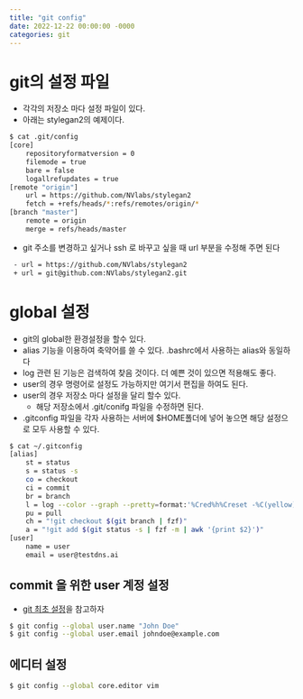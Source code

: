 ```yaml
---
title: "git config"
date: 2022-12-22 00:00:00 -0000
categories: git 
---
```


# git의 설정 파일
- 각각의 저장소 마다 설정 파일이 있다.
- 아래는 stylegan2의 예제이다.

```bash
$ cat .git/config
[core]
	repositoryformatversion = 0
	filemode = true
	bare = false
	logallrefupdates = true
[remote "origin"]
	url = https://github.com/NVlabs/stylegan2
	fetch = +refs/heads/*:refs/remotes/origin/*
[branch "master"]
	remote = origin
	merge = refs/heads/master
```

- git 주소를 변경하고 싶거나 ssh 로 바꾸고 싶을 때 url 부분을 수정해 주면 된다

```bash
 - url = https://github.com/NVlabs/stylegan2
 + url = git@github.com:NVlabs/stylegan2.git
```


# global 설정
- git의 global한 환경설정을 할수 있다.
- alias 기능을 이용하여 축약어를 쓸 수 있다. .bashrc에서 사용하는 alias와 동일하다
- log 관련 된 기능은 검색하여 찾음 것이다. 더 예쁜 것이 있으면 적용해도 좋다.
- user의 경우 명령어로 설정도 가능하지만 여기서 편집을 하여도 된다.
- user의 경우 저장소 마다 설정을 달리 할수 있다. 
  - 해당 저장소에서 .git/conifg 파일을 수정하면 된다.
- .gitconfig 파일을 각자 사용하는 서버에 $HOME폴더에 넣어 놓으면 해당 설정으로 모두 사용할 수 있다.

```bash
$ cat ~/.gitconfig
[alias]
	st = status
	s = status -s
	co = checkout
	ci = commit
	br = branch
	l = log --color --graph --pretty=format:'%Cred%h%Creset -%C(yellow)%d%Creset %s %Cgreen(%cr)%C(bold blue)<%an>%Creset' --abbrev-commit
	pu = pull
	ch = "!git checkout $(git branch | fzf)"
	a = "!git add $(git status -s | fzf -m | awk '{print $2}')"
[user]
	name = user
	email = user@testdns.ai
```


## commit 을 위한 user 계정 설정
- [git 최초 설정](https://git-scm.com/book/ko/v2/%EC%8B%9C%EC%9E%91%ED%95%98%EA%B8%B0-Git-%EC%B5%9C%EC%B4%88-%EC%84%A4%EC%A0%95)을 참고하자

```bash
$ git config --global user.name "John Doe"
$ git config --global user.email johndoe@example.com
```

## 에디터 설정

```bash
$ git config --global core.editor vim
```




